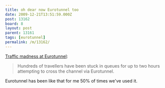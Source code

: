 ```yaml
---
title: oh dear now Eurotunnel too
date: 2009-12-21T13:51:59.000Z
post: 13162
board: 8
layout: post
parent: 13161
tags: [eurotunnel]
permalink: /m/13162/
---
```

<a href="http://www.kentonline.co.uk/kentonline/news/2009/december/20/traffic_madness_at_eurotunnel.aspx">Traffic madness at Eurotunnel</a>:
<blockquote>Hundreds of travellers have been stuck in queues for up to two hours attempting to cross the channel via Eurotunnel.</blockquote>

Eurotunnel has been like that for me 50% of times we've used it.
